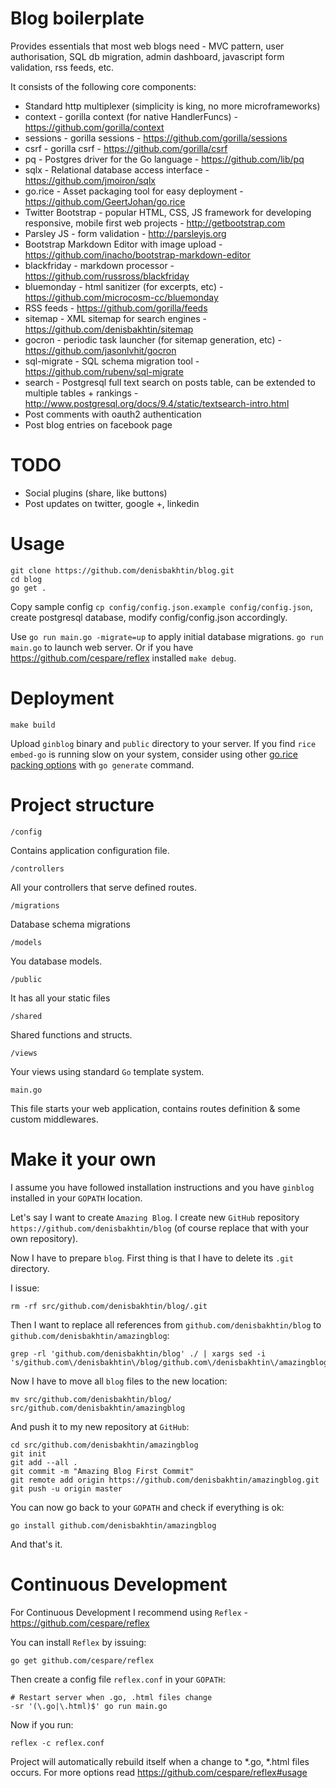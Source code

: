 Blog boilerplate
===============

Provides essentials that most web blogs need - MVC pattern, user authorisation, SQL db migration, admin dashboard, javascript form validation, rss feeds, etc.

It consists of the following core components:
- Standard http multiplexer (simplicity is king, no more microframeworks)
- context - gorilla context (for native HandlerFuncs) - https://github.com/gorilla/context
- sessions - gorilla sessions - https://github.com/gorilla/sessions
- csrf - gorilla csrf - https://github.com/gorilla/csrf
- pq - Postgres driver for the Go language - https://github.com/lib/pq
- sqlx - Relational database access interface - https://github.com/jmoiron/sqlx
- go.rice - Asset packaging tool for easy deployment - https://github.com/GeertJohan/go.rice
- Twitter Bootstrap - popular HTML, CSS, JS framework for developing responsive, mobile first web projects - http://getbootstrap.com
- Parsley JS - form validation - http://parsleyjs.org
- Bootstrap Markdown Editor with image upload - https://github.com/inacho/bootstrap-markdown-editor
- blackfriday - markdown processor - https://github.com/russross/blackfriday
- bluemonday - html sanitizer (for excerpts, etc) - https://github.com/microcosm-cc/bluemonday
- RSS feeds - https://github.com/gorilla/feeds
- sitemap - XML sitemap for search engines - https://github.com/denisbakhtin/sitemap
- gocron - periodic task launcher (for sitemap generation, etc) - https://github.com/jasonlvhit/gocron
- sql-migrate - SQL schema migration tool - https://github.com/rubenv/sql-migrate
- search - Postgresql full text search on posts table, can be extended to multiple tables + rankings - http://www.postgresql.org/docs/9.4/static/textsearch-intro.html
- Post comments with oauth2 authentication
- Post blog entries on facebook page

# TODO
- Social plugins (share, like buttons)
- Post updates on twitter, google +, linkedin

# Usage
```
git clone https://github.com/denisbakhtin/blog.git
cd blog
go get .
```
Copy sample config `cp config/config.json.example config/config.json`, create postgresql database, modify config/config.json accordingly.

Use `go run main.go -migrate=up` to apply initial database migrations.
`go run main.go` to launch web server. Or if you have https://github.com/cespare/reflex installed `make debug`.

# Deployment
```
make build
```
Upload `ginblog` binary and `public` directory to your server. If you find `rice embed-go` is running slow on your system, consider using other [go.rice packing options](https://github.com/GeertJohan/go.rice#tool-usage) with `go generate` command.

# Project structure

`/config`

Contains application configuration file.

`/controllers`

All your controllers that serve defined routes.

`/migrations`

Database schema migrations

`/models`

You database models.

`/public`

It has all your static files

`/shared`

Shared functions and structs.

`/views`

Your views using standard `Go` template system.

`main.go`

This file starts your web application, contains routes definition & some custom middlewares.

# Make it your own

I assume you have followed installation instructions and you have `ginblog` installed in your `GOPATH` location.

Let's say I want to create `Amazing Blog`. I create new `GitHub` repository `https://github.com/denisbakhtin/blog` (of course replace that with your own repository).

Now I have to prepare `blog`. First thing is that I have to delete its `.git` directory.

I issue:

```
rm -rf src/github.com/denisbakhtin/blog/.git
```

Then I want to replace all references from `github.com/denisbakhtin/blog` to `github.com/denisbakhtin/amazingblog`:

```
grep -rl 'github.com/denisbakhtin/blog' ./ | xargs sed -i 's/github.com\/denisbakhtin\/blog/github.com\/denisbakhtin\/amazingblog/g'
```

Now I have to move all `blog` files to the new location:

```
mv src/github.com/denisbakhtin/blog/ src/github.com/denisbakhtin/amazingblog
```

And push it to my new repository at `GitHub`:

```
cd src/github.com/denisbakhtin/amazingblog
git init
git add --all .
git commit -m "Amazing Blog First Commit"
git remote add origin https://github.com/denisbakhtin/amazingblog.git
git push -u origin master
```

You can now go back to your `GOPATH` and check if everything is ok:

```
go install github.com/denisbakhtin/amazingblog
```

And that's it. 

# Continuous Development

For Continuous Development I recommend using `Reflex` - https://github.com/cespare/reflex

You can install `Reflex` by issuing:

```
go get github.com/cespare/reflex
```

Then create a config file `reflex.conf` in your `GOPATH`:

```
# Restart server when .go, .html files change
-sr '(\.go|\.html)$' go run main.go
```

Now if you run:

```
reflex -c reflex.conf
```

Project will automatically rebuild itself when a change to *.go, *.html files occurs. For more options read https://github.com/cespare/reflex#usage

